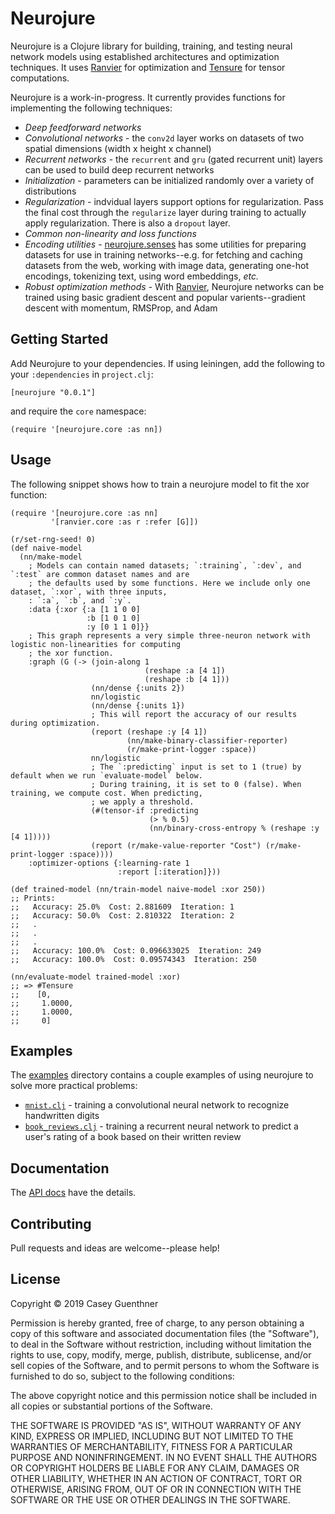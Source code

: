 # Neurojure

Neurojure is a Clojure library for building, training, and testing neural network models using established
architectures and optimization techniques. It uses [Ranvier](https://github.com/cguenthner/ranvier) for
optimization and [Tensure](https://github.com/cguenthner/tensure) for tensor computations.

Neurojure is a work-in-progress. It currently provides functions for implementing the following techniques:

- _Deep feedforward networks_
- _Convolutional networks_ - the `conv2d` layer works on datasets of two spatial dimensions (width x height x
  channel)
- _Recurrent networks_ - the `recurrent` and `gru` (gated recurrent unit) layers can be used to build deep
  recurrent networks
- _Initialization_ - parameters can be initialized randomly over a variety of distributions
- _Regularization_ - indvidual layers support options for regularization. Pass the final cost through the
  `regularize` layer during training to actually apply regularization. There is also a `dropout` layer.
- _Common non-linearity and loss functions_
- _Encoding utilities_ - [neurojure.senses](https://cguenthner.github.io/neurojure/docs/neurojure.senses.html)
  has some utilities for preparing datasets for use in training networks--e.g. for fetching and caching
  datasets from the web, working with image data, generating one-hot encodings, tokenizing text, using word
  embeddings, _etc._
- _Robust optimization methods_ - With [Ranvier](https://github.com/cguenthner/ranvier), Neurojure networks
  can be trained using basic gradient descent and popular varients--gradient descent with momentum, RMSProp,
  and Adam

## Getting Started

Add Neurojure to your dependencies. If using leiningen, add the following to your `:dependencies` in
`project.clj`:

```
[neurojure "0.0.1"]
```

and require the `core` namespace:

```
(require '[neurojure.core :as nn])
```

## Usage

The following snippet shows how to train a neurojure model to fit the xor function:

```
(require '[neurojure.core :as nn]
         '[ranvier.core :as r :refer [G]])

(r/set-rng-seed! 0)
(def naive-model
  (nn/make-model
    ; Models can contain named datasets; `:training`, `:dev`, and `:test` are common dataset names and are
    ; the defaults used by some functions. Here we include only one dataset, `:xor`, with three inputs,
    : `:a`, `:b`, and `:y`.
    :data {:xor {:a [1 1 0 0]
                 :b [1 0 1 0]
                 :y [0 1 1 0]}}
    ; This graph represents a very simple three-neuron network with logistic non-linearities for computing
    ; the xor function.
    :graph (G (-> (join-along 1
                              (reshape :a [4 1])
                              (reshape :b [4 1]))
                  (nn/dense {:units 2})
                  nn/logistic
                  (nn/dense {:units 1})
                  ; This will report the accuracy of our results during optimization.
                  (report (reshape :y [4 1])
                          (nn/make-binary-classifier-reporter)
                          (r/make-print-logger :space))
                  nn/logistic
                  ; The `:predicting` input is set to 1 (true) by default when we run `evaluate-model` below.
                  ; During training, it is set to 0 (false). When training, we compute cost. When predicting,
                  ; we apply a threshold.
                  (#(tensor-if :predicting
                               (> % 0.5)
                               (nn/binary-cross-entropy % (reshape :y [4 1]))))
                  (report (r/make-value-reporter "Cost") (r/make-print-logger :space))))
    :optimizer-options {:learning-rate 1
                        :report [:iteration]}))

(def trained-model (nn/train-model naive-model :xor 250))
;; Prints:
;;   Accuracy: 25.0%  Cost: 2.881609  Iteration: 1
;;   Accuracy: 50.0%  Cost: 2.810322  Iteration: 2
;;   .
;;   .
;;   .
;;   Accuracy: 100.0%  Cost: 0.096633025  Iteration: 249
;;   Accuracy: 100.0%  Cost: 0.09574343  Iteration: 250

(nn/evaluate-model trained-model :xor)
;; => #Tensure
;;    [0,
;;     1.0000,
;;     1.0000,
;;     0]
```

## Examples

The [examples](https://github.com/cguenthner/neurojure/tree/master/src/examples) directory contains a couple
examples of using neurojure to solve more practical problems:

- [`mnist.clj`](https://github.com/cguenthner/neurojure/tree/master/src/examples/mnist.clj) - training a
  convolutional neural network to recognize handwritten digits
- [`book_reviews.clj`](https://github.com/cguenthner/neurojure/tree/master/src/examples/book_reviews.clj) -
  training a recurrent neural network to predict a user's rating of a book based on their written review

## Documentation

The [API docs](https://cguenthner.github.io/neurojure/docs/index.html) have the details.

## Contributing

Pull requests and ideas are welcome--please help!

## License

Copyright © 2019 Casey Guenthner

Permission is hereby granted, free of charge, to any person obtaining a copy of this software and associated
documentation files (the "Software"), to deal in the Software without restriction, including without
limitation the rights to use, copy, modify, merge, publish, distribute, sublicense, and/or sell copies of the
Software, and to permit persons to whom the Software is furnished to do so, subject to the following
conditions:

The above copyright notice and this permission notice shall be included in all copies or substantial portions
of the Software.

THE SOFTWARE IS PROVIDED "AS IS", WITHOUT WARRANTY OF ANY KIND, EXPRESS OR IMPLIED, INCLUDING BUT NOT LIMITED
TO THE WARRANTIES OF MERCHANTABILITY, FITNESS FOR A PARTICULAR PURPOSE AND NONINFRINGEMENT. IN NO EVENT SHALL
THE AUTHORS OR COPYRIGHT HOLDERS BE LIABLE FOR ANY CLAIM, DAMAGES OR OTHER LIABILITY, WHETHER IN AN ACTION OF
CONTRACT, TORT OR OTHERWISE, ARISING FROM, OUT OF OR IN CONNECTION WITH THE SOFTWARE OR THE USE OR OTHER
DEALINGS IN THE SOFTWARE.
